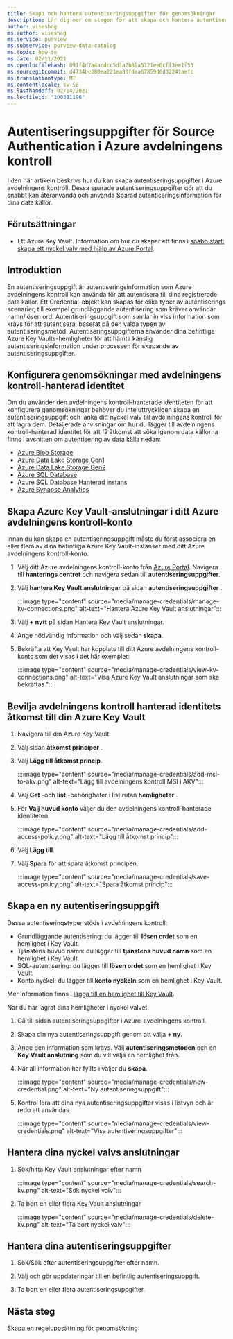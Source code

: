 ```yaml
---
title: Skapa och hantera autentiseringsuppgifter för genomsökningar
description: Lär dig mer om stegen för att skapa och hantera autentiseringsuppgifter i Azure avdelningens kontroll.
author: viseshag
ms.author: viseshag
ms.service: purview
ms.subservice: purview-data-catalog
ms.topic: how-to
ms.date: 02/11/2021
ms.openlocfilehash: 091f4d7a4acdcc5d1a2b89a5121ee0cff3ee1f55
ms.sourcegitcommit: d4734bc680ea221ea80fdea67859d6d32241aefc
ms.translationtype: MT
ms.contentlocale: sv-SE
ms.lasthandoff: 02/14/2021
ms.locfileid: "100381196"
---
```

# <a name="credentials-for-source-authentication-in-azure-purview"></a>Autentiseringsuppgifter för Source Authentication i Azure avdelningens kontroll

I den här artikeln beskrivs hur du kan skapa autentiseringsuppgifter i Azure avdelningens kontroll. Dessa sparade autentiseringsuppgifter gör att du snabbt kan återanvända och använda Sparad autentiseringsinformation för dina data källor.

## <a name="prerequisites"></a>Förutsättningar

- Ett Azure Key Vault. Information om hur du skapar ett finns i [snabb start: skapa ett nyckel valv med hjälp av Azure Portal](../key-vault/general/quick-create-portal.md).

## <a name="introduction"></a>Introduktion

En autentiseringsuppgift är autentiseringsinformation som Azure avdelningens kontroll kan använda för att autentisera till dina registrerade data källor. Ett Credential-objekt kan skapas för olika typer av autentiserings scenarier, till exempel grundläggande autentisering som kräver användar namn/lösen ord. Autentiseringsuppgift som samlar in viss information som krävs för att autentisera, baserat på den valda typen av autentiseringsmetod. Autentiseringsuppgifterna använder dina befintliga Azure Key Vaults-hemligheter för att hämta känslig autentiseringsinformation under processen för skapande av autentiseringsuppgifter.

## <a name="use-purview-managed-identity-to-set-up-scans"></a>Konfigurera genomsökningar med avdelningens kontroll-hanterad identitet

Om du använder den avdelningens kontroll-hanterade identiteten för att konfigurera genomsökningar behöver du inte uttryckligen skapa en autentiseringsuppgift och länka ditt nyckel valv till avdelningens kontroll för att lagra dem. Detaljerade anvisningar om hur du lägger till avdelningens kontroll-hanterad identitet för att få åtkomst att söka igenom data källorna finns i avsnitten om autentisering av data källa nedan:

- [Azure Blob Storage](register-scan-azure-blob-storage-source.md#setting-up-authentication-for-a-scan)
- [Azure Data Lake Storage Gen1](register-scan-adls-gen1.md#setting-up-authentication-for-a-scan)
- [Azure Data Lake Storage Gen2](register-scan-adls-gen2.md#setting-up-authentication-for-a-scan)
- [Azure SQL Database](register-scan-azure-sql-database.md)
- [Azure SQL Database Hanterad instans](register-scan-azure-sql-database-managed-instance.md#setting-up-authentication-for-a-scan)
- [Azure Synapse Analytics](register-scan-azure-synapse-analytics.md#setting-up-authentication-for-a-scan)

## <a name="create-azure-key-vaults-connections-in-your-azure-purview-account"></a>Skapa Azure Key Vault-anslutningar i ditt Azure avdelningens kontroll-konto

Innan du kan skapa en autentiseringsuppgift måste du först associera en eller flera av dina befintliga Azure Key Vault-instanser med ditt Azure avdelningens kontroll-konto.

1. Välj ditt Azure avdelningens kontroll-konto från [Azure Portal](https://portal.azure.com). Navigera till **hanterings centret** och navigera sedan till **autentiseringsuppgifter**.

2. Välj **hantera Key Vault anslutningar** på sidan **autentiseringsuppgifter** .

   :::image type="content" source="media/manage-credentials/manage-kv-connections.png" alt-text="Hantera Azure Key Vault anslutningar":::

3. Välj **+ nytt** på sidan Hantera Key Vault anslutningar.

4. Ange nödvändig information och välj sedan **skapa**.

5. Bekräfta att Key Vault har kopplats till ditt Azure avdelningens kontroll-konto som det visas i det här exemplet:

   :::image type="content" source="media/manage-credentials/view-kv-connections.png" alt-text="Visa Azure Key Vault anslutningar som ska bekräftas.":::

## <a name="grant-the-purview-managed-identity-access-to-your-azure-key-vault"></a>Bevilja avdelningens kontroll hanterad identitets åtkomst till din Azure Key Vault

1. Navigera till din Azure Key Vault.

2. Välj sidan **åtkomst principer** .

3. Välj **Lägg till åtkomst princip**.

   :::image type="content" source="media/manage-credentials/add-msi-to-akv.png" alt-text="Lägg till avdelningens kontroll MSI i AKV":::

4. Välj **Get** -och **list** -behörigheter i list rutan **hemligheter** .

5. För **Välj huvud konto** väljer du den avdelningens kontroll-hanterade identiteten.

   :::image type="content" source="media/manage-credentials/add-access-policy.png" alt-text="Lägg till åtkomst princip":::

6. Välj **Lägg till**.

7. Välj **Spara** för att spara åtkomst principen.

   :::image type="content" source="media/manage-credentials/save-access-policy.png" alt-text="Spara åtkomst princip":::

## <a name="create-a-new-credential"></a>Skapa en ny autentiseringsuppgift

Dessa autentiseringstyper stöds i avdelningens kontroll:

- Grundläggande autentisering: du lägger till **lösen ordet** som en hemlighet i Key Vault.
- Tjänstens huvud namn: du lägger till **tjänstens huvud namn** som en hemlighet i Key Vault.
- SQL-autentisering: du lägger till **lösen ordet** som en hemlighet i Key Vault.
- Konto nyckel: du lägger till **konto nyckeln** som en hemlighet i Key Vault.

Mer information finns i [lägga till en hemlighet till Key Vault](../key-vault/secrets/quick-create-portal.md#add-a-secret-to-key-vault).

När du har lagrat dina hemligheter i nyckel valvet:

1. Gå till sidan autentiseringsuppgifter i Azure-avdelningens kontroll.

2. Skapa din nya autentiseringsuppgift genom att välja **+ ny**.

3. Ange den information som krävs. Välj **autentiseringsmetoden** och en **Key Vault anslutning** som du vill välja en hemlighet från.

4. När all information har fyllts i väljer du **skapa**.

   :::image type="content" source="media/manage-credentials/new-credential.png" alt-text="Ny autentiseringsuppgift":::

5. Kontrol lera att dina nya autentiseringsuppgifter visas i listvyn och är redo att användas.

   :::image type="content" source="media/manage-credentials/view-credentials.png" alt-text="Visa autentiseringsuppgifter":::

## <a name="manage-your-key-vault-connections"></a>Hantera dina nyckel valvs anslutningar

1. Sök/hitta Key Vault anslutningar efter namn

   :::image type="content" source="media/manage-credentials/search-kv.png" alt-text="Sök nyckel valv":::

2. Ta bort en eller flera Key Vault anslutningar

   :::image type="content" source="media/manage-credentials/delete-kv.png" alt-text="Ta bort nyckel valv":::

## <a name="manage-your-credentials"></a>Hantera dina autentiseringsuppgifter

1. Sök/Sök efter autentiseringsuppgifter efter namn.
  
2. Välj och gör uppdateringar till en befintlig autentiseringsuppgift.

3. Ta bort en eller flera autentiseringsuppgifter.

## <a name="next-steps"></a>Nästa steg

[Skapa en regeluppsättning för genomsökning](create-a-scan-rule-set.md)

